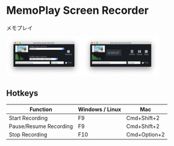 # MemoPlay Screen Recorder
メモプレイ

<img src="./img/memoplay-screen.png" width="200" alt="MemoPlay Screen">

<img src="./img/memoplay-screen-recording.png" width="200" alt="MemoPlay Screen - Recording">


## Hotkeys
| Function | Windows / Linux | Mac |
| ------ | ------ |  ------ | 
| Start Recording | F9  | Cmd+Shift+2 |
| Pause/Resume Recording | F9  | Cmd+Shift+2 |
| Stop Recording | F10  | Cmd+Option+2 |
